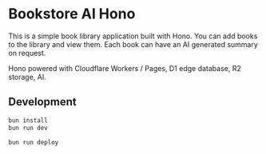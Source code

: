 # Bookstore AI Hono

This is a simple book library application built with Hono. You can add books to the library and view them. Each book can have an AI generated summary on request.

Hono powered with Cloudflare Workers / Pages, D1 edge database, R2 storage, AI.

## Development

```txt
bun install
bun run dev
```

```txt
bun run deploy
```
